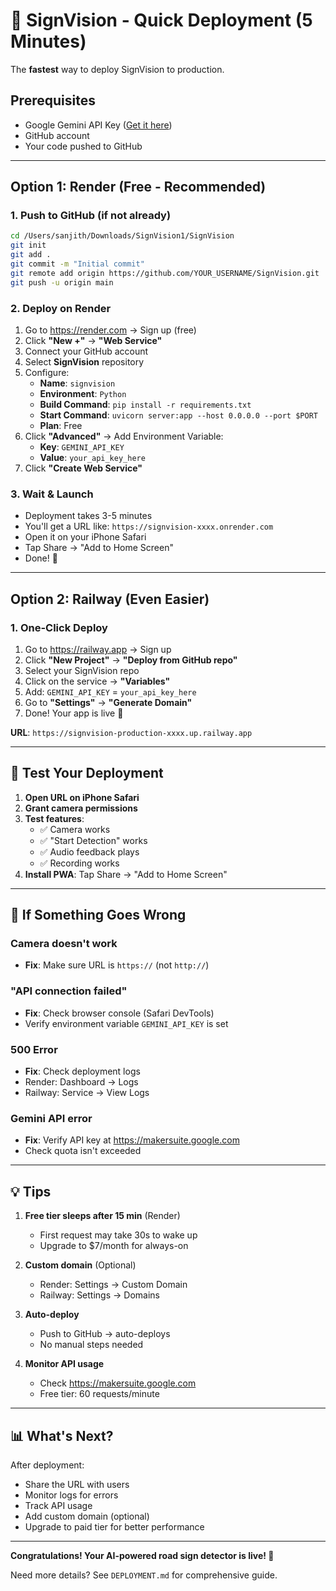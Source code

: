 # 🚀 SignVision - Quick Deployment (5 Minutes)

The **fastest** way to deploy SignVision to production.

## Prerequisites
- Google Gemini API Key ([Get it here](https://makersuite.google.com/app/apikey))
- GitHub account
- Your code pushed to GitHub

---

## Option 1: Render (Free - Recommended)

### 1. Push to GitHub (if not already)
```bash
cd /Users/sanjith/Downloads/SignVision1/SignVision
git init
git add .
git commit -m "Initial commit"
git remote add origin https://github.com/YOUR_USERNAME/SignVision.git
git push -u origin main
```

### 2. Deploy on Render
1. Go to https://render.com → Sign up (free)
2. Click **"New +"** → **"Web Service"**
3. Connect your GitHub account
4. Select **SignVision** repository
5. Configure:
   - **Name**: `signvision`
   - **Environment**: `Python`
   - **Build Command**: `pip install -r requirements.txt`
   - **Start Command**: `uvicorn server:app --host 0.0.0.0 --port $PORT`
   - **Plan**: Free
6. Click **"Advanced"** → Add Environment Variable:
   - **Key**: `GEMINI_API_KEY`
   - **Value**: `your_api_key_here`
7. Click **"Create Web Service"**

### 3. Wait & Launch
- Deployment takes 3-5 minutes
- You'll get a URL like: `https://signvision-xxxx.onrender.com`
- Open it on your iPhone Safari
- Tap Share → "Add to Home Screen"
- Done! 🎉

---

## Option 2: Railway (Even Easier)

### 1. One-Click Deploy
1. Go to https://railway.app → Sign up
2. Click **"New Project"** → **"Deploy from GitHub repo"**
3. Select your SignVision repo
4. Click on the service → **"Variables"**
5. Add: `GEMINI_API_KEY` = `your_api_key_here`
6. Go to **"Settings"** → **"Generate Domain"**
7. Done! Your app is live 🚀

**URL**: `https://signvision-production-xxxx.up.railway.app`

---

## 🧪 Test Your Deployment

1. **Open URL on iPhone Safari**
2. **Grant camera permissions**
3. **Test features**:
   - ✅ Camera works
   - ✅ "Start Detection" works
   - ✅ Audio feedback plays
   - ✅ Recording works
4. **Install PWA**: Tap Share → "Add to Home Screen"

---

## 🐛 If Something Goes Wrong

### Camera doesn't work
- **Fix**: Make sure URL is `https://` (not `http://`)

### "API connection failed"
- **Fix**: Check browser console (Safari DevTools)
- Verify environment variable `GEMINI_API_KEY` is set

### 500 Error
- **Fix**: Check deployment logs
- Render: Dashboard → Logs
- Railway: Service → View Logs

### Gemini API error
- **Fix**: Verify API key at https://makersuite.google.com
- Check quota isn't exceeded

---

## 💡 Tips

1. **Free tier sleeps after 15 min** (Render)
   - First request may take 30s to wake up
   - Upgrade to $7/month for always-on

2. **Custom domain** (Optional)
   - Render: Settings → Custom Domain
   - Railway: Settings → Domains

3. **Auto-deploy**
   - Push to GitHub → auto-deploys
   - No manual steps needed

4. **Monitor API usage**
   - Check https://makersuite.google.com
   - Free tier: 60 requests/minute

---

## 📊 What's Next?

After deployment:
- Share the URL with users
- Monitor logs for errors
- Track API usage
- Add custom domain (optional)
- Upgrade to paid tier for better performance

---

**Congratulations! Your AI-powered road sign detector is live! 🎊**

Need more details? See `DEPLOYMENT.md` for comprehensive guide.


